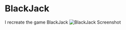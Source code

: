# BlackJack
I recreate the game BlackJack
![BlackJack Screenshot](![image](https://github.com/PhoenixMaster123/BlackJack/assets/99142736/93323b4c-0cb5-481d-9f68-e4f916d1b16b)
)
